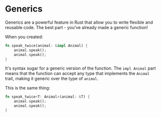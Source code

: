 # Generics

Generics are a powerful feature in Rust that allow you to write flexible and reusable code. The best part - you've already made a generic function!

When you created:

```rust
fn speak_twice(animal: &impl Animal) {
    animal.speak();
    animal.speak();
}
```

It's syntax sugar for a generic version of the function. The `impl Animal` part means that the function can accept any type that implements the `Animal` trait, making it generic over the type of `animal`.

This is the same thing:

```rust
fn speak_twice<T: Animal>(animal: &T) {
    animal.speak();
    animal.speak();
}
```